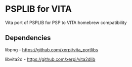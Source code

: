 PSPLIB for VITA
===============

Vita port of PSPLIB for PSP to VITA homebrew compatibility

Dependencies
------------

  libpng - https://github.com/xerpi/vita_portlibs
  
  libvita2d - https://github.com/xerpi/vita2dlib
